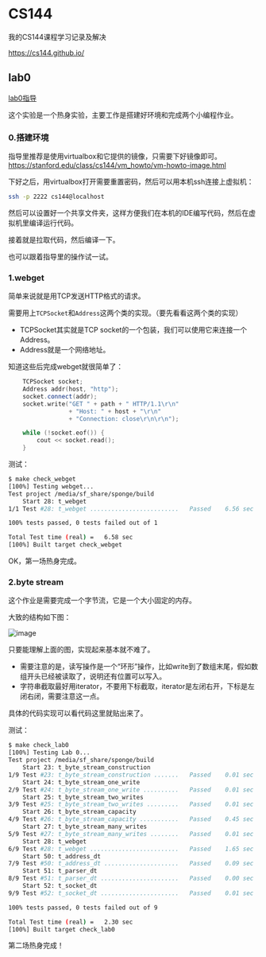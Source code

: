 # CS144
我的CS144课程学习记录及解决

https://cs144.github.io/

## lab0
[lab0指导](chrome-extension://cdonnmffkdaoajfknoeeecmchibpmkmg/assets/pdf/web/viewer.html?file=https%3A%2F%2Fcs144.github.io%2Fassignments%2Flab0.pdf)

这个实验是一个热身实验，主要工作是搭建好环境和完成两个小编程作业。

### 0.搭建环境
指导里推荐是使用virtualbox和它提供的镜像，只需要下好镜像即可。
https://stanford.edu/class/cs144/vm_howto/vm-howto-image.html

下好之后，用virtualbox打开需要重置密码，然后可以用本机ssh连接上虚拟机：
```sh
ssh -p 2222 cs144@localhost
```
然后可以设置好一个共享文件夹，这样方便我们在本机的IDE编写代码，然后在虚拟机里编译运行代码。

接着就是拉取代码，然后编译一下。

也可以跟着指导里的操作试一试。
### 1.webget
简单来说就是用TCP发送HTTP格式的请求。

需要用上`TCPSocket`和`Address`这两个类的实现。（要先看看这两个类的实现）
- TCPSocket其实就是TCP socket的一个包装，我们可以使用它来连接一个Address。
- Address就是一个网络地址。

知道这些后完成webget就很简单了：
```cpp
    TCPSocket socket;
    Address addr(host, "http");
    socket.connect(addr);
    socket.write("GET " + path + " HTTP/1.1\r\n"
                 + "Host: " + host + "\r\n"
                 + "Connection: close\r\n\r\n");

    while (!socket.eof()) {
        cout << socket.read();
    }
```

测试：
```sh
$ make check_webget
[100%] Testing webget...
Test project /media/sf_share/sponge/build
    Start 28: t_webget
1/1 Test #28: t_webget .........................   Passed    6.56 sec

100% tests passed, 0 tests failed out of 1

Total Test time (real) =   6.58 sec
[100%] Built target check_webget
```

OK，第一场热身完成。

### 2.byte stream
这个作业是需要完成一个字节流，它是一个大小固定的内存。

大致的结构如下图：

![image](https://user-images.githubusercontent.com/26483688/131866797-ddcbf503-175e-416a-bf6f-62a0bb0b8250.png)


只要能理解上面的图，实现起来基本就不难了。

- 需要注意的是，读写操作是一个“环形”操作，比如write到了数组末尾，假如数组开头已经被读取了，说明还有位置可以写入。
- 字符串截取最好用iterator，不要用下标截取，iterator是左闭右开，下标是左闭右闭，需要注意这一点。

具体的代码实现可以看代码这里就贴出来了。

测试：
```sh
$ make check_lab0
[100%] Testing Lab 0...
Test project /media/sf_share/sponge/build
    Start 23: t_byte_stream_construction
1/9 Test #23: t_byte_stream_construction .......   Passed    0.01 sec
    Start 24: t_byte_stream_one_write
2/9 Test #24: t_byte_stream_one_write ..........   Passed    0.01 sec
    Start 25: t_byte_stream_two_writes
3/9 Test #25: t_byte_stream_two_writes .........   Passed    0.01 sec
    Start 26: t_byte_stream_capacity
4/9 Test #26: t_byte_stream_capacity ...........   Passed    0.45 sec
    Start 27: t_byte_stream_many_writes
5/9 Test #27: t_byte_stream_many_writes ........   Passed    0.01 sec
    Start 28: t_webget
6/9 Test #28: t_webget .........................   Passed    1.65 sec
    Start 50: t_address_dt
7/9 Test #50: t_address_dt .....................   Passed    0.09 sec
    Start 51: t_parser_dt
8/9 Test #51: t_parser_dt ......................   Passed    0.00 sec
    Start 52: t_socket_dt
9/9 Test #52: t_socket_dt ......................   Passed    0.01 sec

100% tests passed, 0 tests failed out of 9

Total Test time (real) =   2.30 sec
[100%] Built target check_lab0
```

第二场热身完成！

